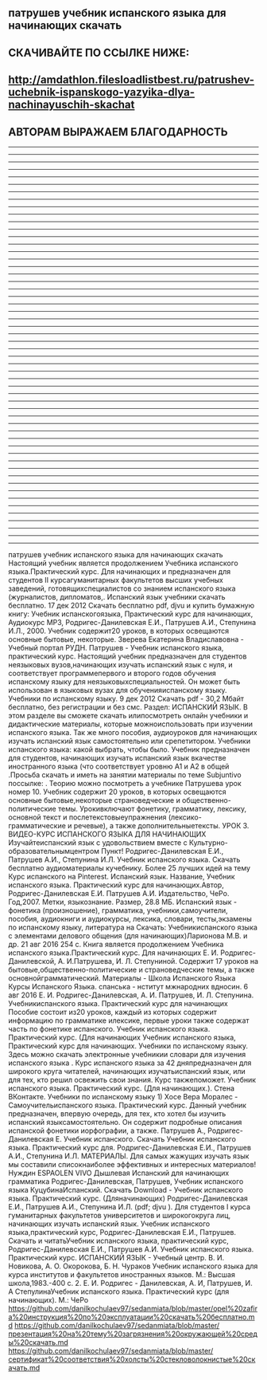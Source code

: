 патрушев учебник испанского языка для начинающих скачать
--------------------------------------------------
СКАЧИВАЙТЕ ПО ССЫЛКЕ НИЖЕ:
--------------------------------------------------
http://amdathlon.filesloadlistbest.ru/patrushev-uchebnik-ispanskogo-yazyika-dlya-nachinayuschih-skachat
--------------------------------------------------
АВТОРАМ ВЫРАЖАЕМ БЛАГОДАРНОСТЬ
--------------------------------------------------
--------------------------------------------------
--------------------------------------------------
--------------------------------------------------
--------------------------------------------------
--------------------------------------------------
--------------------------------------------------
--------------------------------------------------
--------------------------------------------------
--------------------------------------------------
--------------------------------------------------
--------------------------------------------------
--------------------------------------------------
--------------------------------------------------
--------------------------------------------------
--------------------------------------------------
--------------------------------------------------
--------------------------------------------------
--------------------------------------------------
--------------------------------------------------
--------------------------------------------------
--------------------------------------------------
--------------------------------------------------
--------------------------------------------------
--------------------------------------------------
--------------------------------------------------
--------------------------------------------------
--------------------------------------------------
--------------------------------------------------
--------------------------------------------------
--------------------------------------------------
--------------------------------------------------
--------------------------------------------------
--------------------------------------------------
--------------------------------------------------
--------------------------------------------------
--------------------------------------------------
--------------------------------------------------
--------------------------------------------------
--------------------------------------------------
--------------------------------------------------
--------------------------------------------------
--------------------------------------------------
--------------------------------------------------
--------------------------------------------------
--------------------------------------------------
--------------------------------------------------
--------------------------------------------------
--------------------------------------------------
--------------------------------------------------
--------------------------------------------------
--------------------------------------------------
--------------------------------------------------
--------------------------------------------------
--------------------------------------------------
патрушев учебник испанского языка для начинающих скачать Настоящий учебник является продолжением Учебника испанского языка.Практический курс. Для начинающих и предназначен для студентов II курсагуманитарных факультетов высших учебных заведений, готовящихспециалистов со знанием испанского языка (журналистов, дипломатов,. Испанский язык учебники скачать бесплатно. 17 дек 2012  Скачать бесплатно pdf, djvu и купить бумажную книгу: Учебник испанскогоязыка, Практический курс для начинающих, Аудиокурс MP3, Родригес-Данилевская Е.И., Патрушев А.И., Степунина И.Л., 2000. Учебник содержит20 уроков, в которых освещаются основные бытовые, некоторые. Зверева Екатерина Владиславовна - Учебный портал РУДН. Патрушев - Учебник испанского языка, практический курс. Настоящий учебник предназначен для студентов неязыковых вузов,начинающих изучать испанский язык с нуля, и соответствует программепервого и второго годов обучения испанскому языку для неязыковыхспециальностей. Он может быть использован в языковых вузах для обученияиспанскому языку. Учебники по испанскому языку. 9 дек 2012  Cкачать pdf - 30,2 Мбайт бесплатно, без регистрации и без смс. Раздел: ИСПАНСКИЙ ЯЗЫК. В этом разделе вы сможете скачать илипосмотреть онлайн учебники и дидактические материалы, которые можноиспользовать при изучении испанского языка. Так же много пособия, аудиоуроков для начинающих изучать испанский язык самостоятельно или срепетитором. Учебники испанского языка: какой выбрать, чтобы было. Учебник предназначен для студентов, начинающих изучать испанский язык вкачестве иностранного языка (что соответствует уровню А1 и А2 в общей .Просьба скачать и иметь на занятии материалы по теме Subjuntivo поссылке: . Теорию можно посмотреть а учебнике Патрушева урок номер 10.
Учебник содержит 20 уроков, в которых освещаются основные бытовые,некоторые страноведческие и общественно-политические темы. Урокивключают фонетику, грамматику, лексику, основной текст и послетекстовыеупражнения (лексико-грамматические и речевые), а также дополнительныетексты. УРОК 3. ВИДЕО-КУРС ИСПАНСКОГО ЯЗЫКА ДЛЯ НАЧИНАЮЩИХ Изучайтеиспанский язык с удовольствием вместе с Культурно-образовательнымцентром Пункт!  Родригес-Данилевская Е.И., Патрушев А.И., Степунина И.Л. Учебник испанского языка.  Скачать бесплатно аудиоматериалы кучебнику. Более 25 лучших идей на тему Курс испанского на Pinterest. Испанский язык. Название, Учебник испанского языка. Практический курс для начинающих.Автор, Родригес-Данилевская Е.И. Патрушев А.И. Издательство, ЧеРо. Год,2007. Метки, языкознание. Размер, 28.8 МБ. Испанский язык - фонетика (произношение), грамматика, учебники,самоучители, пособия, аудиокниги и аудиокурсы, лексика, словари, тесты,экзамены по испанскому языку, литература на  Скачать:  Учебникиспанского языка с элементами делового общения (для начинающих)Ларионова М.В. и др. 21 авг 2016  254 с. Книга является продолжением Учебника испанского языка.Практический курс. Для начинающих Е. И. Родригес-Данилевской, А. И.Патрушева, И. Л. Степуниной. Содержит 17 уроков на бытовые,общественно-политические и страноведческие темы, а также основнойграмматический. Материалы - Школа Испанского Языка  Курсы Испанского Языка. спанська - нститут мжнародних вдносин. 6 авг 2016  Е. И. Родригес-Данилевская, А. И. Патрушев, И. Л. Степунина. Учебникиспанского языка. Практический курс для начинающих Пособие состоит из20 уроков, каждый из которых содержит информацию по грамматике илексике, первые уроки также содержат часть по фонетике испанского. Учебник испанского языка. Практический курс. (Для начинающих
Учебник испанского языка, Практический курс для начинающих. Учебники по испанскому языку. Здесь можно скачать электронные учебникии словари для изучения испанского языка . Курс испанского языка за 42 дняпредназначен для широкого круга читателей, начинающих изучатьиспанский язык, или для тех, кто решил освежить свои знания. Курс такжепоможет. Учебник испанского языка. Практический курс. (Для начинающих.). Стена  ВКонтакте. Учебники по испанскому языку 1) Хосе Вера Моралес - Самоучительиспанского языка. Практический курс. Данный учебник предназначен, впервую очередь, для тех, кто хотел бы изучить испанский языксамостоятельно. Он содержит подробные описания испанской фонетики иорфографии, а также. Патрушев А., Родригес-Данилевская Е. Учебник испанского. Скачать Учебник испанского языка. Практический курс для. Родригес-Данилевская Е.И., Патрушев А.И., Степунина И.Л. МАТЕРИАЛЫ. Для самых жажущих изучать язык мы составили списокнаиболее эффективных и интересных материалов!  Нуждин ESPAOLEN VIVO  Дышлевая Испанский для начинающих  грамматика Родригес-Данилевская, Патрушев, Учебник испанского языка  КуцубинаИспанский. Скачать  Download - Учебник испанского языка. Практический курс. (Дляначинающих) Родригес-Данилевская Е.И., Патрушев А.И., Степунина И.Л. (pdf; djvu ). Для студентов I курса гуманитарных факультетов университетов и широкогокруга лиц, начинающих изучать испанский язык. Учебник испанского языка,практический курс, Родригес-Данилевская Е.И., Патрушев. Скачать и читатьУчебник испанского языка, практический курс, Родригес-Данилевская Е.И.,
Патрушев А.И. Учебник испанского языка. Практический курс. ИСПАНСКИЙ ЯЗЫК - Учебный центр. В. И. Новикова, А. О. Окорокова, Б. Н. Чураков Учебник испанского языка для курса институтов и факультетов иностранных языков. М.: Высшая школа,1983.-400 с. 2. Е. И. Родригес - Данилевская, А. И, Патрушев, И. А СтепулинаУчебник испанского языка. Практический курс (для начинающих). М.: ЧеРо
https://github.com/danilkochulaev97/sedanmiata/blob/master/opel%20zafira%20инструкция%20по%20эксплуатации%20скачать%20бесплатно.md
https://github.com/danilkochulaev97/sedanmiata/blob/master/презентация%20на%20тему%20загрязнения%20окружающей%20среды%20скачать.md
https://github.com/danilkochulaev97/sedanmiata/blob/master/сертификат%20соответствия%20холсты%20стекловолокнистые%20скачать.md